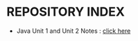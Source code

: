 # REPOSITORY INDEX
- Java Unit 1 and Unit 2 Notes : [click here](https://github.com/manakcodes/Programming-In-Java-SEM4/blob/7359c90a2f81d5548211ea29fcb0973284365f29/Notes/Java-Unit-1-Unit-2-Notes.pdf)
  
